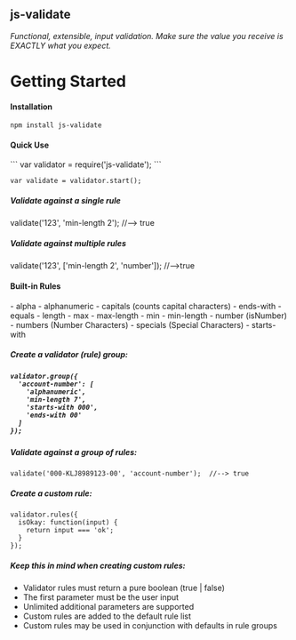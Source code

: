 <h2>js-validate</h2>
<i>Functional, extensible, input validation.  Make sure the value you receive is EXACTLY what you expect.</i>

<h1>Getting Started</h1>

<h4>Installation</h4>

    npm install js-validate

<h4>Quick Use</h4>
```
var validator = require('js-validate');
```

```
var validate = validator.start();
```

<h5>Validate against a single rule</h5>
    validate('123', 'min-length 2');  //--> true

<h5>Validate against multiple rules</h5>
    validate('123', ['min-length 2', 'number']);  //-->true

<h4>Built-in Rules</h4>
- alpha
- alphanumeric
- capitals (counts capital characters)
- ends-with
- equals
- length
- max
- max-length
- min
- min-length
- number (isNumber)
- numbers (Number Characters)
- specials (Special Characters)
- starts-with 

<h5>Create a validator (rule) group:<h5>

    validator.group({
      'account-number': [
        'alphanumeric', 
        'min-length 7', 
        'starts-with 000', 
        'ends-with 00'
      ]
    });

<h5>Validate against a group of rules:</h5>

    validate('000-KLJ8989123-00', 'account-number');  //--> true

<h5>Create a custom rule:</h5>

    validator.rules({
      isOkay: function(input) {
        return input === 'ok';
      }
    });

<h5>Keep this in mind when creating custom rules:</h5>

- Validator rules must return a pure boolean (true | false)
- The first parameter must be the user input
- Unlimited additional parameters are supported
- Custom rules are added to the default rule list
- Custom rules may be used in conjunction with defaults in rule groups